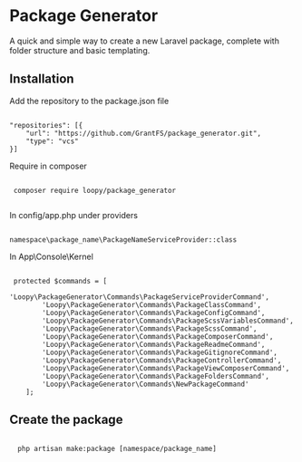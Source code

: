 # Package Generator

A quick and simple way to create a new Laravel package, complete with folder structure and basic templating.

## Installation

Add the repository to the package.json file

```

"repositories": [{
    "url": "https://github.com/GrantFS/package_generator.git",
    "type": "vcs"
}]

```

Require in composer

```

 composer require loopy/package_generator


```

In config/app.php under providers

```

namespace\package_name\PackageNameServiceProvider::class

```

In App\Console\Kernel

```

 protected $commands = [
        'Loopy\PackageGenerator\Commands\PackageServiceProviderCommand',
        'Loopy\PackageGenerator\Commands\PackageClassCommand',
        'Loopy\PackageGenerator\Commands\PackageConfigCommand',
        'Loopy\PackageGenerator\Commands\PackageScssVariablesCommand',
        'Loopy\PackageGenerator\Commands\PackageScssCommand',
        'Loopy\PackageGenerator\Commands\PackageComposerCommand',
        'Loopy\PackageGenerator\Commands\PackageReadmeCommand',
        'Loopy\PackageGenerator\Commands\PackageGitignoreCommand',
        'Loopy\PackageGenerator\Commands\PackageControllerCommand',
        'Loopy\PackageGenerator\Commands\PackageViewComposerCommand',
        'Loopy\PackageGenerator\Commands\PackageFoldersCommand',
        'Loopy\PackageGenerator\Commands\NewPackageCommand'
    ];

```


## Create the package

```

  php artisan make:package [namespace/package_name]

```
